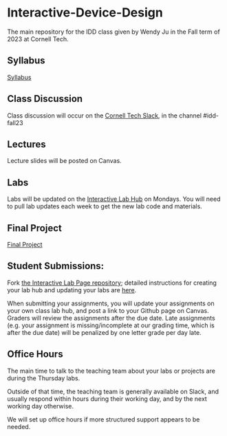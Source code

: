 # Interactive-Device-Design
The main repository for the IDD class given by Wendy Ju in the Fall term of 2023 at Cornell Tech.

## Syllabus
[Syllabus](https://canvas.cornell.edu/courses/56846/assignments/syllabus)

## Class Discussion
Class discussion will occur on the [Cornell Tech Slack](https://cornelltech.slack.com), in the channel #idd-fall23

## Lectures
Lecture slides will be posted on Canvas.


## Labs
Labs will be updated on the [Interactive Lab Hub](https://github.com/FAR-Lab/Interactive-Lab-Hub) on Mondays. You will need to pull lab updates each week to get the new lab code and materials.



## Final Project

[Final Project](https://github.com/FAR-Lab/Developing-and-Designing-Interactive-Devices/blob/2023Fall/FinalProject.md)



## Student Submissions:

Fork  [the Interactive Lab Page repository](https://github.com/FAR-Lab/Interactive-Lab-Hub); detailed instructions for creating your lab hub and updating your labs are [here](https://github.com/FAR-Lab/Developing-and-Designing-Interactive-Devices/blob/2023Fall/readings/Submitting%20Labs.md).

When submitting your assignments, you will update your assignments on your own class lab hub, and post a link to your Github page on Canvas. Graders will review the assignments after the due date. Late assignments (e.g. your assignment is missing/incomplete at our grading time, which is after the due date) will be penalized by one letter grade per day late.



## Office Hours 

The main time to talk to the teaching team about your labs or projects are during the Thursday labs. 

Outside of that time, the teaching team is generally available on Slack, and usually respond within hours during their working day, and by the next working day otherwise. 

We will set up office hours if more structured support appears to be needed.
